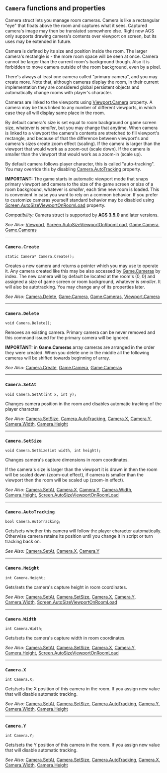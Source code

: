 ## `Camera` functions and properties

Camera struct lets you manage room cameras. Camera is like a rectangular "eye" that floats above the room and captures what it sees. Captured camera's image may then be translated somewhere else. Right now AGS only supports drawing camera's contents over viewport on screen, but its uses may be extended in future.

Camera is defined by its size and position inside the room. The larger camera's rectangle is - the more room space will be seen at once. Camera cannot be larger than the current room's background though. Also it is forbidden to move camera outside of the room background, even by a pixel.

There's always at least one camera called "primary camera", and you may create more. Note that, although cameras display the room, in their current implementation they are considered global persistent objects and automatically change rooms with player's character.

Cameras are linked to the viewports using [Viewport.Camera](Viewport#viewportcamera) property. A camera may be thus linked to any number of different viewports, in which case they all will display same place in the room.

By default camera's size is set equal to room background or game screen size, whatever is *smaller*, but you may change that anytime. When camera is linked to a viewport the camera's contents are stretched to fill viewport's rectangle, and because of that the difference between viewport's and camera's sizes create zoom effect (scaling). If the camera is larger than the viewport that would work as a zoom-out (scale down). If the camera is smaller than the viewport that would work as a zoom-in (scale up).

By default camera follows player character, this is called "auto-tracking". You may override this by disabling [Camera.AutoTracking](Camera#cameraautotracking) property.

**IMPORTANT:** The game starts in automatic viewport mode that snaps primary viewport and camera to the size of the game screen or size of a room background, whatever is *smaller*, each time new room is loaded. This is convenient in case you want to rely on a common behavior. If you prefer to customize cameras yourself standard behavior may be disabled using [Screen.AutoSizeViewportOnRoomLoad](Screen#screenautosizeviewportonroomload) property.

*Compatibility:* Camera struct is supported by **AGS 3.5.0** and later versions.

*See Also:* [Viewport](Viewport), [Screen.AutoSizeViewportOnRoomLoad](Screen#screenautosizeviewportonroomload), [Game.Camera](Game#gamecamera), [Game.Cameras](Game#gamecameras)

---

### `Camera.Create`

    static Camera* Camera.Create();

Creates a new camera and returns a pointer which you may use to operate it. Any camera created like this may be also accessed by [Game.Cameras](Game#gamecameras) by index.
The new camera will by default be located at the room's (0, 0) and assigned a size of game screen or room background, whatever is *smaller*. It will also be autotracking. You may change any of its properties later.

*See Also:* [Camera.Delete](Camera#cameradelete), [Game.Camera](Game#gamecamera), [Game.Cameras](Game#gamecameras), [Viewport.Camera](Viewport#viewportcamera)

---

### `Camera.Delete`

    void Camera.Delete();

Removes an existing camera. Primary camera can be never removed and this command issued for the primary camera will be ignored.

**IMPORTANT:** in **Game.Cameras** array cameras are arranged in the order they were created. When you delete one in the middle all the following cameras will be shifted towards beginning of array.

*See Also:* [Camera.Create](Camera#cameracreate), [Game.Camera](Game#gamecamera), [Game.Cameras](Game#gamecameras)

---

### `Camera.SetAt`

    void Camera.SetAt(int x, int y);

Changes camera position in the room and disables automatic tracking of the player character.

*See Also:* [Camera.SetSize](Camera#camerasetsize), [Camera.AutoTracking](Camera#cameraautotracking), [Camera.X](Camera#camerax), [Camera.Y](Camera#cameray), [Camera.Width](Camera#camerawidth), [Camera.Height](Camera#cameraheight)

---

### `Camera.SetSize`

    void Camera.SetSize(int width, int height);

Changes camera's capture dimensions in room coordinates.

If the camera's size is larger than the viewport it is drawn in then the room will be scaled down (zoom-out effect), if camera is smaller than the viewport then the room will be scaled up (zoom-in effect).

*See Also:* [Camera.SetAt](Camera#camerasetat), [Camera.X](Camera#camerax), [Camera.Y](Camera#cameray), [Camera.Width](Camera#camerawidth), [Camera.Height](Camera#cameraheight), [Screen.AutoSizeViewportOnRoomLoad](Screen#screenautosizeviewportonroomload)

---

### `Camera.AutoTracking`

    bool Camera.AutoTracking;

Gets/sets whether this camera will follow the player character automatically. Otherwise camera retains its position until you change it in script or turn tracking back on.

*See Also:* [Camera.SetAt](Camera#camerasetat), [Camera.X](Camera#camerax), [Camera.Y](Camera#cameray)

---

### `Camera.Height`

    int Camera.Height;

Gets/sets the camera's capture height in room coordinates.

*See Also:* [Camera.SetAt](Camera#camerasetat), [Camera.SetSize](Camera#camerasetsize), [Camera.X](Camera#camerax), [Camera.Y](Camera#cameray), [Camera.Width](Camera#camerawidth), [Screen.AutoSizeViewportOnRoomLoad](Screen#screenautosizeviewportonroomload)

---

### `Camera.Width`

    int Camera.Width;

Gets/sets the camera's capture width in room coordinates.

*See Also:* [Camera.SetAt](Camera#camerasetat), [Camera.SetSize](Camera#camerasetsize), [Camera.X](Camera#camerax), [Camera.Y](Camera#cameray), [Camera.Height](Camera#cameraheight), [Screen.AutoSizeViewportOnRoomLoad](Screen#screenautosizeviewportonroomload)

---

### `Camera.X`

    int Camera.X;

Gets/sets the X position of this camera in the room. If you assign new value that will disable automatic tracking.

*See Also:* [Camera.SetAt](Camera#camerasetat), [Camera.SetSize](Camera#camerasetsize), [Camera.AutoTracking](Camera#cameraautotracking), [Camera.Y](Camera#cameray), [Camera.Width](Camera#camerawidth), [Camera.Height](Camera#cameraheight)

---

### `Camera.Y`

    int Camera.Y;

Gets/sets the Y position of this camera in the room. If you assign new value that will disable automatic tracking.

*See Also:* [Camera.SetAt](Camera#camerasetat), [Camera.SetSize](Camera#camerasetsize), [Camera.AutoTracking](Camera#cameraautotracking), [Camera.X](Camera#camerax), [Camera.Width](Camera#camerawidth), [Camera.Height](Camera#cameraheight)
